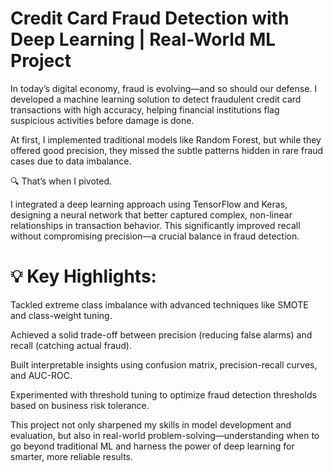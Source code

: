 # Credit Card Fraud Detection with Deep Learning | Real-World ML Project
In today’s digital economy, fraud is evolving—and so should our defense. I developed a machine learning solution to detect fraudulent credit card transactions with high accuracy, helping financial institutions flag suspicious activities before damage is done.

At first, I implemented traditional models like Random Forest, but while they offered good precision, they missed the subtle patterns hidden in rare fraud cases due to data imbalance.

🔍 That’s when I pivoted.

I integrated a deep learning approach using TensorFlow and Keras, designing a neural network that better captured complex, non-linear relationships in transaction behavior. This significantly improved recall without compromising precision—a crucial balance in fraud detection.

# 💡 Key Highlights:

Tackled extreme class imbalance with advanced techniques like SMOTE and class-weight tuning.

Achieved a solid trade-off between precision (reducing false alarms) and recall (catching actual fraud).

Built interpretable insights using confusion matrix, precision-recall curves, and AUC-ROC.

Experimented with threshold tuning to optimize fraud detection thresholds based on business risk tolerance.

This project not only sharpened my skills in model development and evaluation, but also in real-world problem-solving—understanding when to go beyond traditional ML and harness the power of deep learning for smarter, more reliable results.
